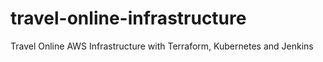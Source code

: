 # travel-online-infrastructure
Travel Online AWS Infrastructure with Terraform, Kubernetes and Jenkins
